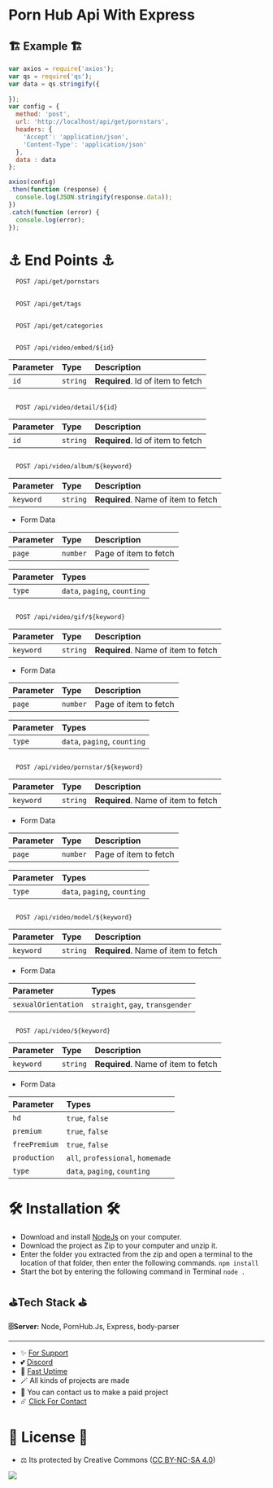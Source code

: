 # Porn Hub Api With Express

## 🏗️ Example 🏗️

```javascript
var axios = require('axios');
var qs = require('qs');
var data = qs.stringify({
   
});
var config = {
  method: 'post',
  url: 'http://localhost/api/get/pornstars',
  headers: { 
    'Accept': 'application/json', 
    'Content-Type': 'application/json'
  },
  data : data
};

axios(config)
.then(function (response) {
  console.log(JSON.stringify(response.data));
})
.catch(function (error) {
  console.log(error);
});
```


# ⚓ End Points ⚓

```http
  POST /api/get/pornstars
```
##
```http
  POST /api/get/tags
```

##
```http
  POST /api/get/categories
```

##
```http
  POST /api/video/embed/${id}
```

| Parameter | Type     | Description                       |
| :-------- | :------- | :-------------------------------- |
| `id`      | `string` | **Required**. Id of item to fetch |

##
```http
  POST /api/video/detail/${id}
```

| Parameter | Type     | Description                       |
| :-------- | :------- | :-------------------------------- |
| `id`      | `string` | **Required**. Id of item to fetch |

##
```http
  POST /api/video/album/${keyword}
```

| Parameter | Type     | Description                       |
| :-------- | :------- | :-------------------------------- |
| `keyword`      | `string` | **Required**. Name of item to fetch |

- Form Data

| Parameter | Type     | Description                       |
| :-------- | :------- | :-------------------------------- |
| `page`      | `number` | Page of item to fetch |

| Parameter | Types     |
| :-------- | :------- |
| `type`      | `data`, `paging`, `counting` | 

##
```http
  POST /api/video/gif/${keyword}
```

| Parameter | Type     | Description                       |
| :-------- | :------- | :-------------------------------- |
| `keyword`      | `string` | **Required**. Name of item to fetch |

- Form Data

| Parameter | Type     | Description                       |
| :-------- | :------- | :-------------------------------- |
| `page`      | `number` | Page of item to fetch |

| Parameter | Types     |
| :-------- | :------- |
| `type`      | `data`, `paging`, `counting` | 

##
```http
  POST /api/video/pornstar/${keyword}
```

| Parameter | Type     | Description                       |
| :-------- | :------- | :-------------------------------- |
| `keyword`      | `string` | **Required**. Name of item to fetch |

- Form Data

| Parameter | Type     | Description                       |
| :-------- | :------- | :-------------------------------- |
| `page`      | `number` | Page of item to fetch |

| Parameter | Types     |
| :-------- | :------- |
| `type`      | `data`, `paging`, `counting` | 

##
```http
  POST /api/video/model/${keyword}
```

| Parameter | Type     | Description                       |
| :-------- | :------- | :-------------------------------- |
| `keyword`      | `string` | **Required**. Name of item to fetch |

- Form Data

| Parameter | Types     |
| :-------- | :------- |
| `sexualOrientation`      | `straight`, `gay`, `transgender` | 

##
```http
  POST /api/video/${keyword}
```

| Parameter | Type     | Description                       |
| :-------- | :------- | :-------------------------------- |
| `keyword`      | `string` | **Required**. Name of item to fetch |

- Form Data

| Parameter | Types     |
| :-------- | :------- |
| `hd`      | `true`, `false` | 
| `premium`      | `true`, `false` | 
| `freePremium`      | `true`, `false` | 
| `production`      | `all`, `professional`, `homemade` | 
| `type`      | `data`, `paging`, `counting` | 


# 🛠️ Installation 🛠️

- Download and install [NodeJs](https://nodejs.org/en/download) on your computer.
- Download the project as Zip to your computer and unzip it.
- Enter the folder you extracted from the zip and open a terminal to the location of that folder, then enter the following commands.
`npm install`
- Start the bot by entering the following command in Terminal
`node .`

## ⛳Tech Stack ⛳

**🗄️Server:** Node, PornHub.Js, Express, body-parser

---
- ✨ [For Support](https://github.com/sponsors/fastuptime) <br>
- 💕 [Discord](https://fastuptime.com/discord)<br>
- 🏓 [Fast Uptime](https://fastuptime.com/)<br>
- 🪄 All kinds of projects are made <br>
- 🧨 You can contact us to make a paid project<br>
- ☄️ [Click For Contact](mailto:fastuptime@gmail.com)<br>

# 🎯 License 🎯
- ⚖️ Its protected by Creative Commons ([CC BY-NC-SA 4.0](https://creativecommons.org/licenses/by-nc-sa/4.0/))

<a href="https://creativecommons.org/licenses/by-nc-sa/4.0/" title="BYNCSA40"><img src="https://licensebuttons.net/l/by-nc-sa/4.0/88x31.png"></a>
